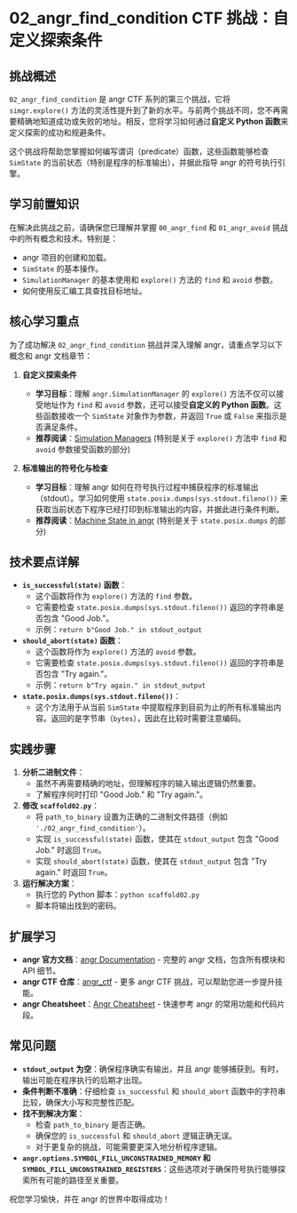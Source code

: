 # 02_angr_find_condition CTF 挑战：自定义探索条件

## 挑战概述

`02_angr_find_condition` 是 angr CTF 系列的第三个挑战，它将 `simgr.explore()` 方法的灵活性提升到了新的水平。与前两个挑战不同，您不再需要精确地知道成功或失败的地址。相反，您将学习如何通过**自定义 Python 函数**来定义探索的成功和规避条件。

这个挑战将帮助您掌握如何编写谓词（predicate）函数，这些函数能够检查 `SimState` 的当前状态（特别是程序的标准输出），并据此指导 angr 的符号执行引擎。

## 学习前置知识

在解决此挑战之前，请确保您已理解并掌握 `00_angr_find` 和 `01_angr_avoid` 挑战中的所有概念和技术。特别是：

*   angr 项目的创建和加载。
*   `SimState` 的基本操作。
*   `SimulationManager` 的基本使用和 `explore()` 方法的 `find` 和 `avoid` 参数。
*   如何使用反汇编工具查找目标地址。

## 核心学习重点

为了成功解决 `02_angr_find_condition` 挑战并深入理解 angr，请重点学习以下概念和 angr 文档章节：

1.  **自定义探索条件**
    *   **学习目标**：理解 `angr.SimulationManager` 的 `explore()` 方法不仅可以接受地址作为 `find` 和 `avoid` 参数，还可以接受**自定义的 Python 函数**。这些函数接收一个 `SimState` 对象作为参数，并返回 `True` 或 `False` 来指示是否满足条件。
    *   **推荐阅读**：[Simulation Managers](https://raw.githubusercontent.com/dyingc/mcp_docs/master/docs_output/angr/en/latest/core-concepts/pathgroups.html) (特别是关于 `explore()` 方法中 `find` 和 `avoid` 参数接受函数的部分)

2.  **标准输出的符号化与检查**
    *   **学习目标**：理解 angr 如何在符号执行过程中捕获程序的标准输出（stdout）。学习如何使用 `state.posix.dumps(sys.stdout.fileno())` 来获取当前状态下程序已经打印到标准输出的内容，并据此进行条件判断。
    *   **推荐阅读**：[Machine State in angr](https://raw.githubusercontent.com/dyingc/mcp_docs/master/docs_output/angr/en/latest/core-concepts/states.html) (特别是关于 `state.posix.dumps` 的部分)

## 技术要点详解

*   **`is_successful(state)` 函数**：
    *   这个函数将作为 `explore()` 方法的 `find` 参数。
    *   它需要检查 `state.posix.dumps(sys.stdout.fileno())` 返回的字符串是否包含 "Good Job."。
    *   示例：`return b"Good Job." in stdout_output`
*   **`should_abort(state)` 函数**：
    *   这个函数将作为 `explore()` 方法的 `avoid` 参数。
    *   它需要检查 `state.posix.dumps(sys.stdout.fileno())` 返回的字符串是否包含 "Try again."。
    *   示例：`return b"Try again." in stdout_output`
*   **`state.posix.dumps(sys.stdout.fileno())`**：
    *   这个方法用于从当前 `SimState` 中提取程序到目前为止的所有标准输出内容。返回的是字节串（`bytes`），因此在比较时需要注意编码。

## 实践步骤

1.  **分析二进制文件**：
    *   虽然不再需要精确的地址，但理解程序的输入输出逻辑仍然重要。
    *   了解程序何时打印 "Good Job." 和 "Try again."。
2.  **修改 `scaffold02.py`**：
    *   将 `path_to_binary` 设置为正确的二进制文件路径（例如 `'./02_angr_find_condition'`）。
    *   实现 `is_successful(state)` 函数，使其在 `stdout_output` 包含 "Good Job." 时返回 `True`。
    *   实现 `should_abort(state)` 函数，使其在 `stdout_output` 包含 "Try again." 时返回 `True`。
3.  **运行解决方案**：
    *   执行您的 Python 脚本：`python scaffold02.py`
    *   脚本将输出找到的密码。

## 扩展学习

*   **angr 官方文档**：[angr Documentation](https://raw.githubusercontent.com/dyingc/mcp_docs/master/docs_output/angr/en/latest.md) - 完整的 angr 文档，包含所有模块和 API 细节。
*   **angr CTF 仓库**：[angr_ctf](https://github.com/jakespringer/angr_ctf) - 更多 angr CTF 挑战，可以帮助您进一步提升技能。
*   **angr Cheatsheet**：[Angr Cheatsheet](https://raw.githubusercontent.com/dyingc/mcp_docs/master/docs_output/angr/en/latest/appendix/cheatsheet.html) - 快速参考 angr 的常用功能和代码片段。

## 常见问题

*   **`stdout_output` 为空**：确保程序确实有输出，并且 angr 能够捕获到。有时，输出可能在程序执行的后期才出现。
*   **条件判断不准确**：仔细检查 `is_successful` 和 `should_abort` 函数中的字符串比较，确保大小写和完整性匹配。
*   **找不到解决方案**：
    *   检查 `path_to_binary` 是否正确。
    *   确保您的 `is_successful` 和 `should_abort` 逻辑正确无误。
    *   对于更复杂的挑战，可能需要更深入地分析程序逻辑。
*   **`angr.options.SYMBOL_FILL_UNCONSTRAINED_MEMORY` 和 `SYMBOL_FILL_UNCONSTRAINED_REGISTERS`**：这些选项对于确保符号执行能够探索所有可能的路径至关重要。

祝您学习愉快，并在 angr 的世界中取得成功！
